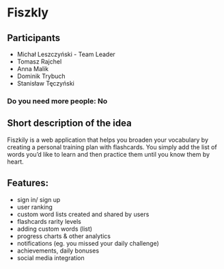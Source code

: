 # Fiszkly

## Participants 
 - Michał Leszczyński - Team Leader
 - Tomasz Rajchel
 - Anna Malik
 - Dominik Trybuch
 - Stanisław Tęczyński

### Do you need more people: No

## Short description of the idea

Fiszkily is a web application that helps you broaden your vocabulary by creating a personal training plan with flashcards. You simply add the list of words you’d like to learn and then practice them until you know them by heart.

## Features:
- sign in/ sign up
- user ranking
- custom word lists created and shared by users
- flashcards rarity levels
- adding custom words (list)
- progress charts & other analytics
- notifications (eg. you missed your daily challenge)
- achievements, daily bonuses
- social media integration
